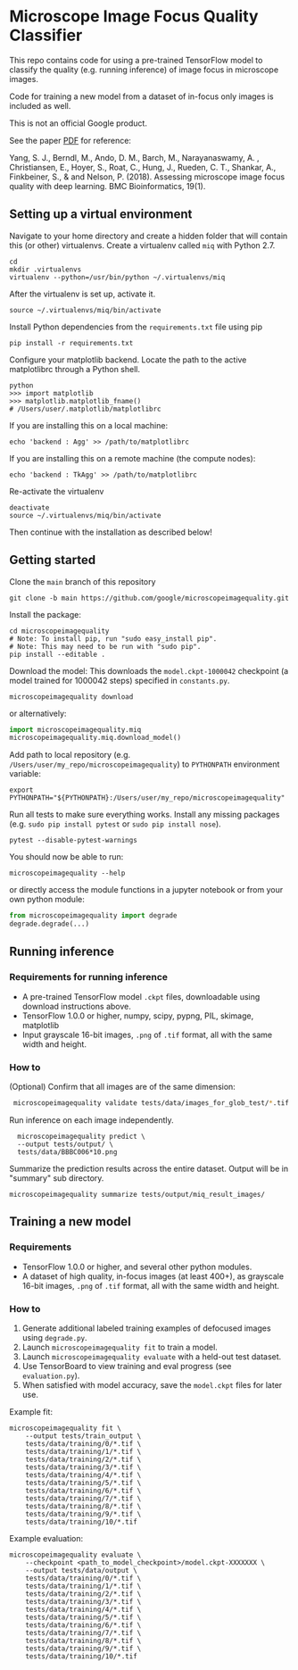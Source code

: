 Microscope Image Focus Quality Classifier
============================
This repo contains code for using a pre-trained TensorFlow model to classify the
quality (e.g. running inference) of image focus in microscope images.

Code for training a new model from a dataset of in-focus only images is included
as well.

This is not an official Google product.

See the paper [PDF](http://rdcu.be/I5cE) for reference:

Yang, S. J., Berndl, M., Ando, D. M., Barch, M., Narayanaswamy, A. , Christiansen, E., Hoyer, S., Roat, C., Hung, J., Rueden, C. T., Shankar, A., Finkbeiner, S., & and Nelson, P. (2018). Assessing microscope image focus quality with deep learning. BMC Bioinformatics, 19(1).

Setting up a virtual environment
--------------------------------
Navigate to your home directory and create a hidden folder that will contain this (or other) virtualenvs. Create a virtualenv called ```miq``` with Python 2.7.

```
cd
mkdir .virtualenvs
virtualenv --python=/usr/bin/python ~/.virtualenvs/miq
```

After the virtualenv is set up, activate it.

```
source ~/.virtualenvs/miq/bin/activate
```

Install Python dependencies from the ```requirements.txt``` file using pip

```
pip install -r requirements.txt
```

Configure your matplotlib backend. Locate the path to the active matplotlibrc through a Python shell.

```
python
>>> import matplotlib
>>> matplotlib.matplotlib_fname()
# /Users/user/.matplotlib/matplotlibrc
```

If you are installing this on a local machine:

```
echo 'backend : Agg' >> /path/to/matplotlibrc
```

If you are installing this on a remote machine (the compute nodes):

```
echo 'backend : TkAgg' >> /path/to/matplotlibrc
```

Re-activate the virtualenv

```
deactivate
source ~/.virtualenvs/miq/bin/activate
```

Then continue with the installation as described below!

Getting started
-------------

Clone the `main` branch of this repository

```
git clone -b main https://github.com/google/microscopeimagequality.git
```

Install the package:

```
cd microscopeimagequality
# Note: To install pip, run "sudo easy_install pip".
# Note: This may need to be run with "sudo pip".
pip install --editable .
```

Download the model:
This downloads the `model.ckpt-1000042` checkpoint (a model trained
for 1000042 steps) specified in `constants.py`.
```
microscopeimagequality download 
```
or alternatively:
```python
import microscopeimagequality.miq
microscopeimagequality.miq.download_model()
```

Add path to local repository (e.g. `/Users/user/my_repo/microscopeimagequality`)
to `PYTHONPATH` environment variable:
```
export PYTHONPATH="${PYTHONPATH}:/Users/user/my_repo/microscopeimagequality"
```

Run all tests to make sure everything works. Install any missing
packages (e.g. `sudo pip install pytest` or `sudo pip install nose`).
```
pytest --disable-pytest-warnings
```

You should now be able to run:
```
microscopeimagequality --help
```

or directly access the
module functions in a jupyter notebook or from your own python module:
```python
from microscopeimagequality import degrade
degrade.degrade(...)
```

Running inference
-------------
### Requirements for running inference
* A pre-trained TensorFlow model `.ckpt` files, downloadable using
  download instructions above.
* TensorFlow 1.0.0 or higher, numpy, scipy, pypng, PIL, skimage, matplotlib
* Input grayscale 16-bit images, `.png` of `.tif` format, all with the same
width and height.

### How to

(Optional) Confirm that all images are of the same dimension:
```sh
 microscopeimagequality validate tests/data/images_for_glob_test/*.tif --width 100 --height 100
```

Run inference on each image independently.

```
  microscopeimagequality predict \
  --output tests/output/ \
  tests/data/BBBC006*10.png
```

Summarize the prediction results across the entire dataset. Output will be in
"summary" sub directory.
```
microscopeimagequality summarize tests/output/miq_result_images/
```

Training a new model
----------------

### Requirements
* TensorFlow 1.0.0 or higher, and several other python modules.
* A dataset of high quality, in-focus images (at least 400+), as grayscale 16-bit
images, `.png` of `.tif` format, all with the same width and height.

### How to

1. Generate additional labeled training examples of defocused images using `degrade.py`.
1. Launch `microscopeimagequality fit` to train a model.
1. Launch `microscopeimagequality evaluate` with a held-out test dataset.
1. Use TensorBoard to view training and eval progress (see `evaluation.py`).
1. When satisfied with model accuracy, save the `model.ckpt` files for later use.


Example fit:
```
microscopeimagequality fit \
	--output tests/train_output \
	tests/data/training/0/*.tif \
	tests/data/training/1/*.tif \
	tests/data/training/2/*.tif \
	tests/data/training/3/*.tif \
	tests/data/training/4/*.tif \
	tests/data/training/5/*.tif \
	tests/data/training/6/*.tif \
	tests/data/training/7/*.tif \
	tests/data/training/8/*.tif \
	tests/data/training/9/*.tif \
	tests/data/training/10/*.tif
```
Example evaluation:
```
microscopeimagequality evaluate \
	--checkpoint <path_to_model_checkpoint>/model.ckpt-XXXXXXX \
	--output tests/data/output \
	tests/data/training/0/*.tif \
	tests/data/training/1/*.tif \
	tests/data/training/2/*.tif \
	tests/data/training/3/*.tif \
	tests/data/training/4/*.tif \
	tests/data/training/5/*.tif \
	tests/data/training/6/*.tif \
	tests/data/training/7/*.tif \
	tests/data/training/8/*.tif \
	tests/data/training/9/*.tif \
	tests/data/training/10/*.tif
```


